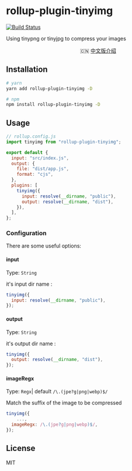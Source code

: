 # rollup-plugin-tinyimg

[![Build Status](https://github.com/HZZformGD/rollup-plugin-tinyimg?branch=master)](https://github.com/HZZformGD/rollup-plugin-tinyimg)

Using tinypng or tinyjpg to compress your images

<p align="center">
  🇨🇳 <a href="./README.zh-CN.md">中文版介绍</a>
</p>

## Installation

```bash
# yarn
yarn add rollup-plugin-tinyimg -D

# npm
npm install rollup-plugin-tinyimg -D
```

## Usage

```js
// rollup.config.js
import tinyimg from "rollup-plugin-tinyimg";

export default {
  input: "src/index.js",
  output: {
    file: "dist/app.js",
    format: "cjs",
  },
  plugins: [
    tinyimg({
      input: resolve(__dirname, "public"),
      output: resolve(__dirname, "dist"),
    }),
  ],
};
```

### Configuration

There are some useful options:

#### input

Type: `String`

it's input dir name :

```js
tinyimg({
  input: resolve(__dirname, "public"),
});
```

#### output

Type: `String`

it's output dir name :

```js
tinyimg({
  output: resolve(__dirname, "dist"),
});
```

#### imageRegx

Type: `Regx`| default `/\.(jpe?g|png|webp)$/`

Match the suffix of the image to be compressed

```js
tinyimg({
    ...,
  imageRegx: /\.(jpe?g|png|webp)$/,
});
```

## License
MIT
